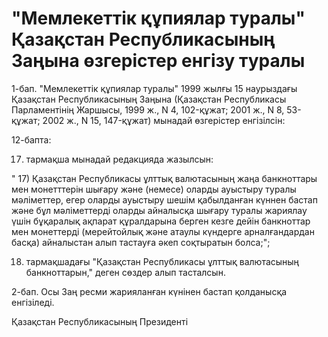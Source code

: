 # "Мемлекеттік құпиялар туралы" Қазақстан Республикасының Заңына өзгерістер енгізу туралы

1-бап. "Мемлекеттік құпиялар туралы" 1999 жылғы 15 наурыздағы Қазақстан Республикасының Заңына (Қазақстан Республикасы Парламентінің Жаршысы, 1999 ж., N 4, 102-құжат; 2001 ж., N 8, 53-құжат; 2002 ж., N 15, 147-құжат) мынадай өзгерістер енгізілсін:

12-бапта:

17) тармақша мынадай редакцияда жазылсын:

" 17) Қазақстан Республикасы ұлттық валютасының жаңа банкноттары мен монетттерін шығару және (немесе) оларды ауыстыру туралы мәліметтер, егер оларды ауыстыру шешім қабылданған күннен бастап және бұл мәліметтерді оларды айналысқа шығару туралы жариялау үшін бұқаралық ақпарат құралдарына берген кезге дейін банкноттар мен монеттерді (мерейтойлық және атаулы күндерге арналғандардан басқа) айналыстан алып тастауға әкеп соқтыратын болса;";

18) тармақшадағы "Қазақстан Республикасы ұлттық валютасының банкноттарын," деген сөздер алып тасталсын.

2-бап. Осы Заң ресми жарияланған күнінен бастап қолданысқа енгізіледі.

Қазақстан Республикасының Президенті

